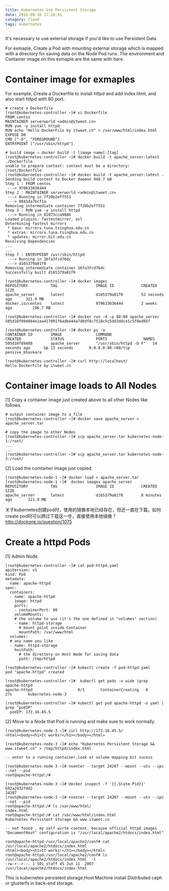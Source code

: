 ```yaml
---
title: Kubernetes Use Persistent Storage
date: 2016-08-16 17:20:41
category: Cloud
tags: kubernates
---
```

It's necessary to use external storage if you'd like to use Persistent Data.
    
For exmaple, Create a Pod with mounting external storage which is mapped with a directory for saving data on the Node Pod runs. The environment and Container image on this exmaple are the same with here.

# Container image for exmaples
For example, Create a Dockerfile to install httpd and add index.html, and also start httpd with 80 port.
```
# create a Dockerfile
[root@kubernetes-controller ~]# vi Dockerfile
FROM centos
MAINTAINER serverworld <admin@itweet.cn>
RUN yum -y install httpd
RUN echo "Hello DockerFile by itweet.cn" > /var/www/html/index.html
EXPOSE 80
CMD ["-D", "FOREGROUND"]
ENTRYPOINT ["/usr/sbin/httpd"]

# build image ⇒ docker build -t [image name]:[tag] . 
[root@kubernetes-controller ~]# docker build -t apache_server:latest ./Dockerfile 
unable to prepare context: context must be a directory: /root/Dockerfile
[root@kubernetes-controller ~]# docker build -t apache_server:latest .
Sending build context to Docker daemon 948.7 kB
Step 1 : FROM centos
 ---> 970633036444
Step 2 : MAINTAINER serverworld <admin@itweet.cn>
 ---> Running in 7f20b2eff551
 ---> 8041da7bcf1a
Removing intermediate container 7f20b2eff551
Step 3 : RUN yum -y install httpd
 ---> Running in 81073cca988b
Loaded plugins: fastestmirror, ovl
Determining fastest mirrors
 * base: mirrors.tuna.tsinghua.edu.cn
 * extras: mirrors.tuna.tsinghua.edu.cn
 * updates: mirror.bit.edu.cn
Resolving Dependencies
...
...
Step 7 : ENTRYPOINT /usr/sbin/httpd
 ---> Running in 16fa3fcd76dc
 ---> d165379a81f0
Removing intermediate container 16fa3fcd76dc
Successfully built d165379a81f0

[root@kubernetes-controller ~]# docker images 
REPOSITORY          TAG                 IMAGE ID            CREATED             SIZE
apache_server       latest              d165379a81f0        52 seconds ago      321.9 MB
docker.io/centos    latest              970633036444        2 weeks ago         196.7 MB

[root@kubernetes-controller ~]# docker run -d -p 80:80 apache_server 
505d10f894084e1ea417091f6adbe44a7d8df8c7518c5c5dd3ddce1c5f0ed05f

[root@kubernetes-controller ~]# docker ps -a
CONTAINER ID        IMAGE               COMMAND                  CREATED             STATUS              PORTS                NAMES
505d10f89408        apache_server       "/usr/sbin/httpd -D F"   14 seconds ago      Up 13 seconds       0.0.0.0:80->80/tcp   pensive_bhaskara

[root@kubernetes-controller ~]# curl http://localhost/
Hello DockerFile by itweet.cn
```


# Container image loads to All Nodes

[1] Copy a container image just created above to all other Nodes like follows.
```
# output container image to a file
[root@kubernetes-controller ~]# docker save apache_server > apache_server.tar

# copy the image to other Nodes
[root@kubernetes-controller ~]# scp apache_server.tar kubernetes-node-1:/root/
...
...
[root@kubernetes-controller ~]# scp apache_server.tar kubernetes-node-3:/root/
```

[2] Load the comtainer image just copied.
```
[root@kubernetes-node-1 ~]# docker load < apache_server.tar 
[root@kubernetes-node-1 ~]#  docker images apache_server
REPOSITORY          TAG                 IMAGE ID            CREATED             SIZE
apache_server       latest              d165379a81f0        8 minutes ago       321.9 MB
```

关于kubernetes创建pod时，使用的镜像本地已经存在，但还一直在下载。如何create pod时可以跨过下载这一步，直接使用本地镜像？
    http://dockone.io/question/1075

#  Create a httpd Pods
[1] Admin Node.
```
[root@kubernetes-controller ~]# cat pod-httpd.yaml 
apiVersion: v1
kind: Pod
metadata:
  name: apache-httpd
spec:
  containers:
  - name: apache-httpd
    image: httpd
    ports:
    - containerPort: 80
    volumeMounts:
    # the volume to use (it's the one defined in "volumes" section)
    - name: httpd-storage
      # mount point inside Container
      mountPath: /var/www/html
  volumes:
  # any name you like
  - name: httpd-storage
    hostPath:
      # the directory on Host Node for saving data
      path: /tmp/httpd

[root@kubernetes-controller ~]# kubectl create -f pod-httpd.yaml 
pod "apache-httpd" created

[root@kubernetes-controller ~]#  kubectl get pods -o wide |grep apache-httpd  
apache-httpd                    0/1       ContainerCreating   0          27s       kubernetes-node-3

[root@kubernetes-controller ~]# kubectl get pod apache-httpd -o yaml | grep "podIP"  
  podIP: 172.16.45.5

```

[2] Move to a Node that Pod is running and make sure to work normally.
```
[root@kubernetes-node-3 ~]# curl http://172.16.45.5/
<html><body><h1>It works!</h1></body></html>

[root@kubernetes-node-3 ~]# echo "Kubernetes Persistent Storage && www.itweet.cn" > /tmp/httpd/index.html         

-- enter to a running container,look at volume mapping bit sucess

[root@kubernetes-node-3 ~]# nsenter --target 24207 --mount --uts --ipc --net --pid     
root@apache-httpd:/# 

[root@kubernetes-node-3 ~]# docker inspect -f '{{.State.Pid}}' b92a2432f8d2
24207
[root@kubernetes-node-3 ~]# nsenter --target 24207 --mount --uts --ipc --net --pid     
root@apache-httpd:/# ls /var/www/html/
index.html
root@apache-httpd:/# cat /var/www/html/index.html 
Kubernetes Persistent Storage && www.itweet.cn

-- not found , my self wirte content. because official httpd images "DocumentRoot" configuration is "/usr/local/apache2/htdocs/index.html"  

root@apache-httpd:/usr/local/apache2/conf# cat /usr/local/apache2/htdocs/index.html   
<html><body><h1>It works!</h1></body></html>
root@apache-httpd:/usr/local/apache2/conf# ls /usr/local/apache2/htdocs/index.html  -l
-rw-r--r--. 1 501 staff 45 Jun 11  2007 /usr/local/apache2/htdocs/index.html
```

This is kubernetes persistent storage,Host Machine install Distributed ceph or glusterfs in back-end storage.


